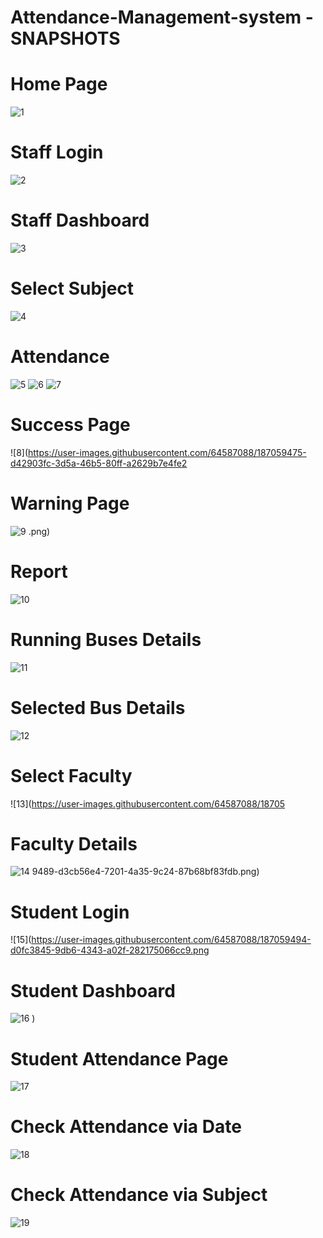 # Attendance-Management-system - SNAPSHOTS
# Home Page
![1](https://user-images.githubusercontent.com/64587088/187059451-ad46312a-5e75-4eb3-8107-bb8845409725.png)
# Staff Login
![2](https://user-images.githubusercontent.com/64587088/187059454-dee7d335-6b7b-4a95-afe4-385cb119f61e.png)
# Staff Dashboard
![3](https://user-images.githubusercontent.com/64587088/187059458-e3f51ff0-bd1c-4837-8d52-88452062750c.png)
# Select Subject
![4](https://user-images.githubusercontent.com/64587088/187059463-dcd4dd7a-5a3f-400a-b4a1-f7034d2d0c9b.png)
# Attendance
![5](https://user-images.githubusercontent.com/64587088/187059467-fba66d00-77c4-4eee-9a09-204245e6e0ba.jpg)
![6](https://user-images.githubusercontent.com/64587088/187059469-0ba8e75b-4d83-49b9-93ee-af22e64f65c6.jpg)
![7](https://user-images.githubusercontent.com/64587088/187059470-b9207a6f-9632-4d18-9b33-cb36b2a14409.jpg)
# Success Page
![8](https://user-images.githubusercontent.com/64587088/187059475-d42903fc-3d5a-46b5-80ff-a2629b7e4fe2
# Warning Page
![9](https://user-images.githubusercontent.com/64587088/187059477-9e404bc1-816d-4dde-ae39-0c13f20eb7c6.png)
.png)
# Report 
![10](https://user-images.githubusercontent.com/64587088/187059481-587885dd-37ce-4435-b490-2ee8b1c98833.png)
# Running Buses Details
![11](https://user-images.githubusercontent.com/64587088/187059482-02f7a9d4-0807-4da2-b029-b40f807a7b9a.png)
# Selected Bus Details
![12](https://user-images.githubusercontent.com/64587088/187059486-ec39404d-628a-4a6d-80e2-18e308e6546e.png)
# Select Faculty
![13](https://user-images.githubusercontent.com/64587088/18705
# Faculty Details
![14](https://user-images.githubusercontent.com/64587088/187059492-e5c6080f-1b4b-474a-808a-a5dbe59d0e83.png)
9489-d3cb56e4-7201-4a35-9c24-87b68bf83fdb.png)
# Student Login
![15](https://user-images.githubusercontent.com/64587088/187059494-d0fc3845-9db6-4343-a02f-282175066cc9.png
# Student Dashboard
![16](https://user-images.githubusercontent.com/64587088/187059499-8204d933-e425-4ee9-9262-f8f4d03d8a97.png)
)
# Student Attendance Page
![17](https://user-images.githubusercontent.com/64587088/187059501-da539da6-e4a0-43e4-a66a-f87cc0dba66f.png)
# Check Attendance via Date
![18](https://user-images.githubusercontent.com/64587088/187059506-d1cd46f2-f00b-4f77-a072-1382429b745d.png)
# Check Attendance via Subject
![19](https://user-images.githubusercontent.com/64587088/187059514-1ccbbc6d-9bbf-4ef7-b392-bcf10790f7a0.png)

